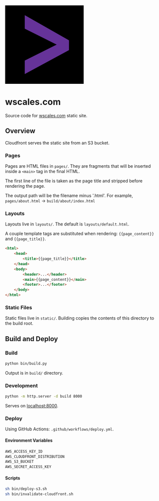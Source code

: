 ![logo](/static/favicon.svg)

# wscales.com

Source code for [wscales.com](https://wscales.com/) static site.

## Overview

Cloudfront serves the static site from an S3 bucket.

### Pages

Pages are HTML files in `pages/`. They are fragments that will be inserted inside a `<main>` tag in the final HTML.

The first line of the file is taken as the page title and stripped before rendering the page.

The output path will be the filename minus '.html'. For example, `pages/about.html` → `build/about/index.html`

### Layouts

Layouts live in `layouts/`. The default is `layouts/default.html`. 

A couple template tags are substituted when rendering: `{{page_content}}` and `{{page_title}}`.

```html
<html>
    <head>
        <title>{{page_title}}</title>
    </head>
    <body>
        <header>...</header>
        <main>{{page_content}}</main>
        <footer>...</footer>
    </body>
</html>
```

### Static Files

Static files live in `static/`. Building copies the contents of this directory to the build root.

## Build and Deploy

### Build

```sh
python bin/build.py
```

Output is in `build/` directory.

### Development

```sh
python -m http.server -d build 8000
```

Serves on [localhost:8000](http://localhost:8000).

### Deploy

Using GitHub Actions: `.github/workflows/deploy.yml`.

#### Environment Variables

```sh
AWS_ACCESS_KEY_ID
AWS_CLOUDFRONT_DISTRIBUTION
AWS_S3_BUCKET
AWS_SECRET_ACCESS_KEY
```

#### Scripts

```sh
sh bin/deploy-s3.sh
sh bin/invalidate-cloudfront.sh
```

